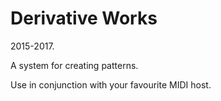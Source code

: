 # Derivative Works

2015-2017.

A system for creating patterns.

Use in conjunction with your favourite MIDI host.
